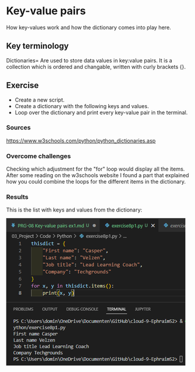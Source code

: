 # Key-value pairs
How key-values work and how the dictionary comes into play here.

## Key terminology
Dictionaries= Are used to store data values in key:value pairs. It is a collection which is ordered and changable, written with curly brackets {}.

## Exercise
- Create a new script.
- Create a dictionary with the following keys and values.
- Loop over the dictionary and print every key-value pair in the terminal.

### Sources
https://www.w3schools.com/python/python_dictionaries.asp

### Overcome challenges
Checking which adjustment for the "for" loop would display all the items. After some reading on the w3schools website I found a part that explained how you could combine the loops for the different items in the dictionary.

### Results
This is the list with keys and values from the dictionary:

![alt text](https://github.com/Techgrounds-Cloud-9/cloud-9-Ephraim52/blob/ecc098d674062a13a7cdaecd9eba29c7ed902039/00_includes/week%204/assignment%208/PRG-08_exercise8p1.png)
